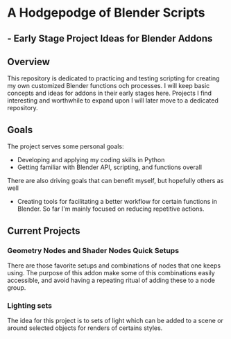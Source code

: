 # A Hodgepodge of Blender Scripts
## - Early Stage Project Ideas for Blender Addons

## Overview

This repository is dedicated to practicing and testing scripting for creating my own customized Blender functions och processes. I will keep basic concepts and ideas for addons in their early stages here. Projects I find interesting and worthwhile to expand upon I will later move to a dedicated repository.

## Goals

The project serves some personal goals:
- Developing and applying my coding skills in Python
- Getting familiar with Blender API, scripting, and functions overall

There are also driving goals that can benefit myself, but hopefully others as well
- Creating tools for facilitating a better workflow for certain functions in Blender. So far I'm mainly focused on reducing repetitive actions.

## Current Projects

### Geometry Nodes and Shader Nodes Quick Setups

There are those favorite setups and combinations of nodes that one keeps using. The purpose of this addon make some of this combinations easily accessible, and avoid having a repeating ritual of adding these to a node group.

### Lighting sets

The idea for this project is to sets of light which can be added to a scene or around selected objects for renders of certains styles.